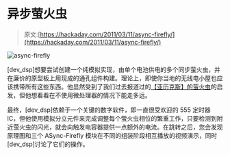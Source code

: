 # 异步萤火虫

> 原文:[https://hackaday.com/2011/03/11/async-firefly/](https://hackaday.com/2011/03/11/async-firefly/)

![](../Images/9e530d8e8b8cdb0d7c99a4ad88d7aa4e.png "async-firefly")

[dev_dsp]想要尝试创建一个纯模拟实现，由单个电池供电的多个同步萤火虫，并在廉价的原型板上用现成的通孔组件构建。理论上，即使你当地的无线电小屋也应该携带所有这些东西。他显然受到了我们过去报道过的[【亚历克斯】的萤火虫](http://hackaday.com/2009/06/25/64-synchronizing-fireflies/)的启发，但他想看看在不使用微处理器的情况下能走多远。

最终，[dev_dsp]依赖于一个关键的数字软件，即一直很受欢迎的 555 定时器 IC，但他使用模拟分立元件来完成调整每个萤火虫相位的繁重工作，只要检测到附近萤火虫的闪光，就会向触发电容器提供一点额外的电流。在跳转之后，您会发现原理图和三个 ASync-Firefly 模块在不同的组装阶段相互播放的视频演示，同时[dev_dsp]讨论了它们的操作。
